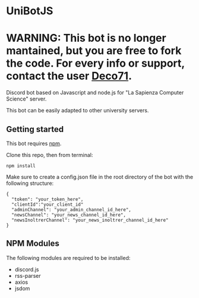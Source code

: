 # UniBotJS

# WARNING: This bot is no longer mantained, but you are free to fork the code. For every info or support, contact the user [Deco71](https://github.com/Deco71).

Discord bot based on Javascript and node.js for "La Sapienza Computer Science" server.

This bot can be easily adapted to other university servers.

## Getting started
This bot requires [npm](https://www.npmjs.com/).

Clone this repo, then from terminal:
```
npm install
```

Make sure to create a config.json file in the root directory of the bot with the following structure:
```
{
  "token": "your_token_here",
  "clientId":"your_client_id"
  "adminChannel": "your_admin_channel_id_here",
  "newsChannel": "your_news_channel_id_here",
  "newsInoltrerChannel": "your_news_inoltrer_channel_id_here"
}
```

## NPM Modules
The following modules are required to be installed:
- discord.js
- rss-parser
- axios
- jsdom

